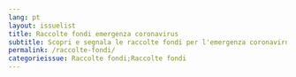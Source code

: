 ```yaml
---
lang: pt
layout: issuelist
title: Raccolte fondi emergenza coronavirus
subtitle: Scopri e segnala le raccolte fondi per l'emergenza coronavirus in Italia su Covid19Italia.Help
permalink: /raccolte-fondi/
categorieissue: Raccolte fondi;Raccolte fondi
---
```


